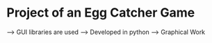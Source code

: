 # Project of an Egg Catcher Game
--> GUI libraries are used
--> Developed in python 
--> Graphical Work
